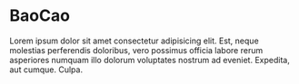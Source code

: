 # BaoCao
Lorem ipsum dolor sit amet consectetur adipisicing elit. Est, neque molestias perferendis doloribus, vero possimus officia labore rerum asperiores numquam illo dolorum voluptates nostrum ad eveniet. Expedita, aut cumque. Culpa.
